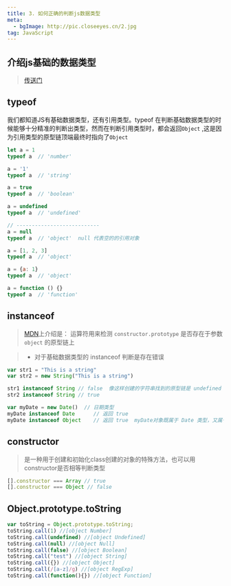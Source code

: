 ```yaml
---
title: 3. 如何正确的判断js数据类型
meta: 
  - bgImage: http://pic.closeeyes.cn/2.jpg
tag: JavaScript
---
```


## 介绍js基础的数据类型
> [传送门](https://hz199.github.io/relearningFE/fe/JavaScript/01.html)

## typeof
  我们都知道JS有基础数据类型，还有引用类型。typeof 在判断基础数据类型的时候能够十分精准的判断出类型，然而在判断引用类型时，都会返回`Object` ,这是因为引用类型的原型链顶端最终时指向了`Object`

  ```js
  let a = 1
  typeof a  // 'number'

  a = '1'
  typeof a  // 'string'

  a = true
  typeof a  // 'boolean'

  a = undefined
  typeof a  // 'undefined'

  // ---------------------------
  a = null
  typeof a  // 'object'  null 代表空的的引用对象

  a = [1, 2, 3]
  typeof a  // 'object'

  a = {a: 1}
  typeof a  // 'object'

  a = function () {}
  typeof a  // 'function'
  ```

  ## instanceof
  > [MDN](https://developer.mozilla.org/zh-CN/docs/Web/JavaScript/Reference/Operators/instanceof)上介绍是： 运算符用来检测 `constructor.prototype` 是否存在于参数 `object` 的原型链上

  > - 对于基础数据类型的 instanceof 判断是存在错误
  ```js
  var str1 = "This is a string"
  var str2 = new String("This is a string")

  str1 instanceof String // false  像这样创建的字符串找到的原型链是 undefined
  str2 instanceof String // true

  var myDate = new Date()  // 日期类型
  myDate instanceof Date      // 返回 true
  myDate instanceof Object    // 返回 true  myDate对象既属于 Date 类型，又属于Object类型

  ```

  ## constructor
  > 是一种用于创建和初始化class创建的对象的特殊方法，也可以用 constructor是否相等判断类型
  ```js
  [].constructor === Array // true
  [].constructor === Object // false
  ```

  ## Object.prototype.toString
  ```js
  var toString = Object.prototype.toString;
  toString.call(1) //[object Number]
  toString.call(undefined) //[object Undefined]
  toString.call(null) //[object Null]
  toString.call(false) //[object Boolean]
  toString.call("test") //[object String]
  toString.call({}) //[object Object]
  toString.call(/[a-z]/g) //[object RegExp]
  toString.call(function(){}) //[object Function]
  ```

